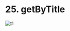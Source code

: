# 25. getByTitle

![t1](https://github.com/kiranbansode/learn-react-testing/assets/50626798/8b11cce9-dbfe-415f-8add-3bfcd5375b82)
